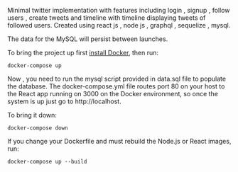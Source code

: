 Minimal twitter implementation with features including login  , signup , follow users , create tweets and timeline with timeline displaying tweets of followed users.
Created using react js , node js , graphql , sequelize , mysql.

The data for the MySQL will persist between launches.

To bring the project up first [install Docker](https://www.docker.com/), then run:

```
docker-compose up
```
Now , you need to run the mysql script provided in data.sql file to populate the database.
The docker-compose.yml file routes port 80 on your host to the React app running on 3000 on the Docker environment, so once the system is up just go to http://localhost.

To bring it down:

```
docker-compose down
```

If you change your Dockerfile and must rebuild the Node.js or React images, run:

```
docker-compose up --build
```

